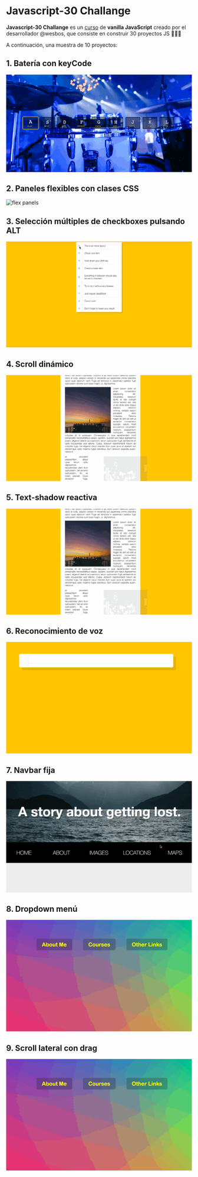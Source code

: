# Javascript-30 Challange

**Javascript-30 Challange** es un [curso](https://javascript30.com/) de **vanilla JavaScript** creado por el desarrollador @wesbos, que consiste en construir 30 proyectos JS 💪💪💪 

A continuación, una muestra de 10 proyectos: 


## 1. Batería con keyCode

![drum kit](https://github.com/mariaozamiz/javascript-30/blob/master/images/js-30-drum.gif?raw=true)


## 2. Paneles flexibles con clases CSS

![flex panels](https://github.com/mariaozamiz/javascript-30/blob/master/images/js-30-flex-panel.gif?raw=true)


## 3. Selección múltiples de checkboxes pulsando ALT

![checkboxes](https://github.com/mariaozamiz/javascript-30/blob/master/images/js-30-multi-checkboxes.gif?raw=true)


## 4. Scroll dinámico

![slide-scroll](https://github.com/mariaozamiz/javascript-30/blob/master/images/js-30-slide-scroll.gif?raw=true)


## 5. Text-shadow reactiva

![slide-scroll](https://github.com/mariaozamiz/javascript-30/blob/master/images/js-30-slide-scroll.gif?raw=true)


## 6. Reconocimiento de voz

![slide-scroll](https://github.com/mariaozamiz/javascript-30/blob/master/images/js-30-speech.gif?raw=true)

## 7. Navbar fija

![nav](https://github.com/mariaozamiz/javascript-30/blob/master/images/js-30-nav.gif?raw=true)

## 8. Dropdown menú

![drop](https://github.com/mariaozamiz/javascript-30/blob/master/images/js-30-drop.gif?raw=true)

## 9. Scroll lateral con drag

![drop](https://github.com/mariaozamiz/javascript-30/blob/master/images/js-30-drop.gif?raw=true)
